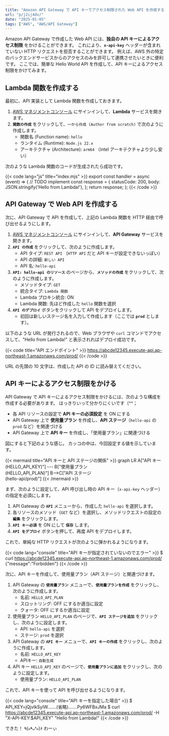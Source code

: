 ```yaml
---
title: "Amazon API Gateway で API キーでアクセス制限された Web API を作成する"
url: "p/j2ij4dv/"
date: "2025-01-05"
tags: ["AWS", "AWS/API Gateway"]
---
```


Amazon API Gateway で作成した Web API には、**独自の API キーによるアクセス制限** をかけることができます。
これにより、**`x-api-key`** ヘッダーが含まれていない HTTP リクエストを拒否することができます。
例えば、AWS 外の特定のバックエンドサービスからのアクセスのみを許可して連携させたいときに便利です。
ここでは、簡単な Hello World API を作成して、API キーによるアクセス制限をかけてみます。


Lambda 関数を作成する
----

最初に、API 実装として Lambda 関数を作成しておきます。

1. [AWS マネジメントコンソール](https://aws.amazon.com/console/) にサインインして、**Lambda** サービスを開きます。
1. **`関数の作成`** をクリックして、`一から作成 (Author from scratch)` で次のように作成します。
   - 関数名 (Function name): `hello`
   - ランタイム (Runtime): `Node.js 22.x`
   - アーキテクチャ (Architecture): `arm64` （intel アーキテクチャより少し安い）

次のような Lambda 関数のコードが生成されたら成功です。

{{< code lang="js" title="index.mjs" >}}
export const handler = async (event) => {
  // TODO implement
  const response = {
    statusCode: 200,
    body: JSON.stringify('Hello from Lambda!'),
  };
  return response;
};
{{< /code >}}


API Gateway で Web API を作成する
----

次に、API Gateway で API を作成して、上記の Lambda 関数を HTTP 経由で呼び出せるようにします。

1. [AWS マネジメントコンソール](https://aws.amazon.com/console/) にサインインして、**API Gateway** サービスを開きます。
1. **`API の作成`** をクリックして、次のように作成します。
   - API タイプ: `REST API` （`HTTP API` だと API キーが設定できないっぽい）
   - API の詳細: `新しい API`
   - API 名: `hello-api`
1. **`API: hello-api のリソース`** のページから、**`メソッドの作成`** をクリックして、次のように作成します。
   - メソッドタイプ: `GET`
   - 統合タイプ: `Lambda 関数`
   - Lambda プロキシ統合: ON
   - Lambda 関数: 先ほど作成した `hello` 関数を選択
1. **`API のデプロイ`** ボタンをクリックして API をデプロイします。
   - 初回は新しいステージ名を入力して作成します（ここでは **`prod`** とします）。

以下のような URL が発行されるので、Web ブラウザや `curl` コマンドでアクセスして、"Hello from Lambda!" と表示されればデプロイ成功です。

{{< code title="API エンドポイント" >}}
https://abcde12345.execute-api.ap-northeast-1.amazonaws.com/prod/
{{< /code >}}

URL の先頭の 10 文字は、作成した API の ID に読み替えてください。


API キーによるアクセス制限をかける
----

API Gateway で API キーによるアクセス制限をかけるには、次のような構成を作成する必要があります。
はっきりいって分かりにくいです（^^；

- 各 API リソースの設定で **API キーの必須設定** を ON にする
- API Gateway 上で **使用量プラン** を作成し、**API ステージ**（`hello-api` の `prod` など）を関連づける
- API Gateway 上で **API キー** を作成し、「使用量プラン」に関連づける

図にすると下記のような感じ。
カッコの中は、今回設定する値を示しています。

{{< mermaid title="API キーと API ステージの関係" >}}
graph LR
    A["API キー<br>(HELLO_API_KEY)"] --- B["使用量プラン<br>(HELLO_API_PLAN)"]
    B-->C["API ステージ<br>(hello-api/prod)"]
{{< /mermaid >}}

まず、次のように設定して、API 呼び出し時の API キー（`x-api-key` ヘッダー）の指定を必須にします。

1. API Gateway の **`API`** メニューから、作成した `hello-api` を選択します。
1. 各リソースのメソッド（`GET` など）を選択し、メソッドリクエストの設定の **`編集`** をクリックします。
1. **`API キー必須`** を ON にして **`保存`** します。
1. **`API をデプロイ`** ボタンを押して、再度 API をデプロイします。

これで、単純な HTTP リクエストが次のように弾かれるようになります。

{{< code lang="console" title="API キーが指定されていないのでエラー" >}}
$ curl https://abcde12345.execute-api.ap-northeast-1.amazonaws.com/prod/
{"message":"Forbidden"}
{{< /code >}}

次に、API キーを作成して、使用量プラン（API ステージ）と関連づけます。

1. API Gateway の **`使用量プラン`** メニューで、**`使用量プランを作成`** をクリックし、次のように作成します。
   - 名前: `HELLO_API_PLAN`
   - スロットリング: OFF にするか適当に設定
   - クォータ: OFF にするか適当に設定
1. 使用量プラン `HELLO_API_PLAN` のページで、**`API ステージを追加`** をクリックし、次のように設定します。
   - API: `hello-api` を選択
   - ステージ: `prod` を選択
1. API Gateway の **`API キー`** メニューで、**`API キーの作成`** をクリックし、次のように作成します。
   - 名前: `HELLO_API_KEY`
   - APIキー: `自動生成`
1. API キー `HELLO_API_KEY` のページで、**`使用量プランに追加`** をクリックし、次のように設定します。
   - 使用量プラン: `HELLO_API_PLAN`

これで、API キーを使って API を呼び出せるようになります。

{{< code lang="console" title="API キーを指定した場合" >}}
$ API_KEY=jQjvIkSylW.......(省略).......Py6WFBxJMa
$ curl https://abcde12345.execute-api.ap-northeast-1.amazonaws.com/prod/ -H "X-API-KEY:$API_KEY"
"Hello from Lambda!"
{{< /code >}}

できた！ ٩(๑❛ᴗ❛๑)۶ わーぃ

